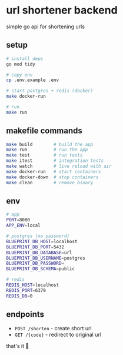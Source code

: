# url shortener backend

simple go api for shortening urls

## setup

```bash
# install deps
go mod tidy

# copy env
cp .env.example .env

# start postgres + redis (docker)
make docker-run

# run
make run
```

## makefile commands

```bash
make build        # build the app
make run          # run the app
make test         # run tests
make itest        # integration tests
make watch        # live reload with air
make docker-run   # start containers
make docker-down  # stop containers
make clean        # remove binary
```

## env

```bash
# app
PORT=8080
APP_ENV=local

# postgres (no password)
BLUEPRINT_DB_HOST=localhost
BLUEPRINT_DB_PORT=5432
BLUEPRINT_DB_DATABASE=url
BLUEPRINT_DB_USERNAME=postgres
BLUEPRINT_DB_PASSWORD=
BLUEPRINT_DB_SCHEMA=public

# redis
REDIS_HOST=localhost
REDIS_PORT=6379
REDIS_DB=0
```

## endpoints

- `POST /shorten` - create short url
- `GET /{code}` - redirect to original url

that's it 🎯
